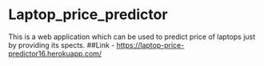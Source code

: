 # Laptop_price_predictor
This is a web application which can be used to predict price of laptops just by providing its spects.
##Link - https://laptop-price-predictor16.herokuapp.com/
